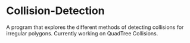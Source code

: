 # Collision-Detection
A program that explores the different methods of detecting collisions for irregular polygons. Currently working on QuadTree Collisions.
